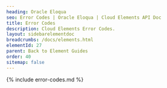 ```yaml
---
heading: Oracle Eloqua
seo: Error Codes | Oracle Eloqua | Cloud Elements API Doc
title: Error Codes
description: Cloud Elements Error Codes.
layout: sidebarelementdoc
breadcrumbs: /docs/elements.html
elementId: 27
parent: Back to Element Guides
order: 40
sitemap: false
---
```


{% include error-codes.md %}
